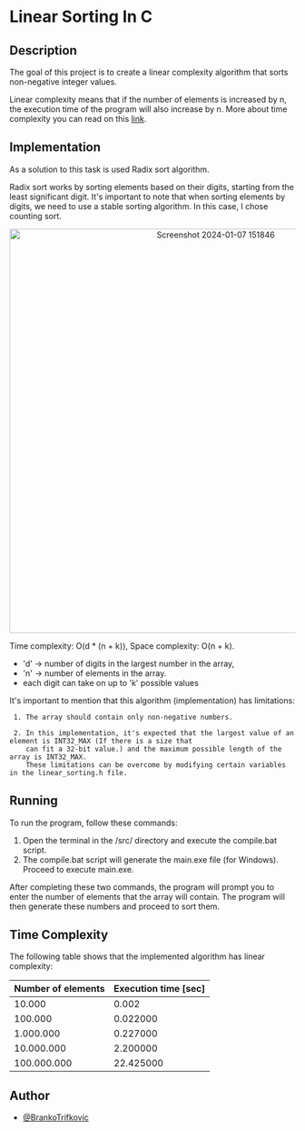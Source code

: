 # Linear Sorting In C

## Description 

The goal of this project is to create a linear complexity algorithm that sorts non-negative integer values.

Linear complexity means that if the number of elements is increased by n, the execution time of the program will also increase by n.
More about time complexity you can read on this [link](https://www.freecodecamp.org/news/big-o-cheat-sheet-time-complexity-chart/).

## Implementation

As a solution to this task is used Radix sort algorithm.

Radix sort works by sorting elements based on their digits, starting from the least significant digit.
It's important to note that when sorting elements by digits, we need to use a stable sorting algorithm.
In this case, I chose counting sort.

<p align="center">
  <img width="711" alt="Screenshot 2024-01-07 151846" src="https://github.com/BaneTrifa/Linear-Sorting-In-C/assets/88882867/7f89f3c8-461a-439d-bc15-1ac2c80f7502">
</p>

Time complexity: O(d * (n + k)), Space complexity: O(n + k).
 - 'd' -> number of digits in the largest number in the array,
 - 'n' -> number of elements in the array.
 - each digit can take on up to 'k' possible values

It's important to mention that this algorithm (implementation) has limitations:

     1. The array should contain only non-negative numbers.
     
     2. In this implementation, it's expected that the largest value of an element is INT32_MAX (If there is a size that
        can fit a 32-bit value.) and the maximum possible length of the array is INT32_MAX.
        These limitations can be overcome by modifying certain variables in the linear_sorting.h file.

## Running


To run the program, follow these commands:

  1. Open the terminal in the /src/ directory and execute the compile.bat script.
  2. The compile.bat script will generate the main.exe file (for Windows). Proceed to execute main.exe.
     
After completing these two commands, the program will prompt you to enter the number of elements that the array will contain. The program will then generate these numbers and proceed to sort them.

## Time Complexity

The following table shows that the implemented algorithm has linear complexity:


| Number of elements | Execution time [sec] |
| --- | --- |
| 10.000 | 0.002 |
| 100.000 | 0.022000 |
| 1.000.000 | 0.227000 |
| 10.000.000 | 2.200000 |
| 100.000.000 | 22.425000 |


## Author

- [@BrankoTrifkovic](https://www.linkedin.com/in/branko-trifkovic/)
